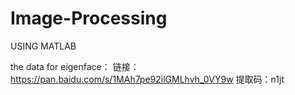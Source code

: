 # Image-Processing
USING MATLAB

the data for eigenface：
链接：https://pan.baidu.com/s/1MAh7pe92ilGMLhvh_0VY9w 
提取码：n1jt
